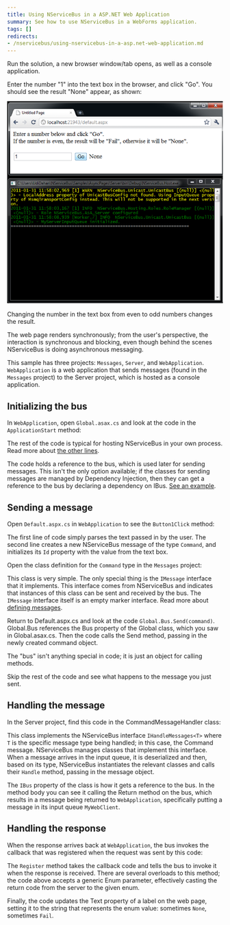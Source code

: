 ```yaml
---
title: Using NServiceBus in a ASP.NET Web Application
summary: See how to use NServiceBus in a WebForms application.
tags: []
redirects:
- /nservicebus/using-nservicebus-in-a-asp.net-web-application.md
---
```


Run the solution, a new browser window/tab opens, as well as a console application.

Enter the number "1" into the text box in the browser, and click "Go". You should see the result "None" appear, as shown:

![AsyncPages sample running](async-pages-running.png "AsyncPages sample running")

Changing the number in the text box from even to odd numbers changes the result.

The web page renders synchronously; from the user's perspective, the interaction is synchronous and blocking, even though behind the scenes NServiceBus is doing asynchronous messaging.

This sample has three projects: `Messages`, `Server`, and `WebApplication`. `WebApplication` is a web application that sends messages (found in the `Messages` project) to the Server project, which is hosted as a console application. 

## Initializing the bus

In `WebApplication`, open `Global.asax.cs` and look at the code in the `ApplicationStart` method:

<!-- import ApplicationStart --> 

The rest of the code is typical for hosting NServiceBus in your own process. Read more about [the other lines](/nservicebus/hosting-nservicebus-in-your-own-process.md).

The code holds a reference to the bus, which is used later for sending messages. This isn't the only option available; if the classes for sending messages are managed by Dependency Injection, then they can get a reference to the bus by declaring a dependency on IBus. [See an example](/nservicebus/how-do-i-get-a-reference-to-ibus-in-my-message-handler.md).

## Sending a message

Open `Default.aspx.cs` in `WebApplication` to see the `Button1Click` method:

<!-- import ActionHandling -->

The first line of code simply parses the text passed in by the user. The second line creates a new NServiceBus message of the type `Command`, and initializes its `Id` property with the value from the text box.

Open the class definition for the `Command` type in the `Messages` project:

<!-- import Message -->

This class is very simple. The only special thing is the `IMessage` interface that it implements. This interface comes from NServiceBus and indicates that instances of this class can be sent and received by the bus. The `IMessage` interface itself is an empty marker interface. Read more about [defining messages](/nservicebus/how-do-i-define-a-message.md).

Return to Default.aspx.cs and look at the code `Global.Bus.Send(command)`. Global.Bus references the Bus property of the Global class, which you saw in Global.asax.cs. Then the code calls the Send method, passing in the newly created command object.

The "bus" isn't anything special in code; it is just an object for calling methods.

Skip the rest of the code and see what happens to the message you just sent.

## Handling the message

In the Server project, find this code in the CommandMessageHandler class:


<!-- import Handler --> 

This class implements the NServiceBus interface `IHandleMessages<T>` where `T` is the specific message type being handled; in this case, the Command message. NServiceBus manages classes that implement this interface. When a message arrives in the input queue, it is deserialized and then, based on its type, NServiceBus instantiates the relevant classes and calls their `Handle` method, passing in the message object.

The `IBus` property of the class is how it gets a reference to the bus. In the method body you can see it calling the Return method on the bus, which results in a message being returned to `WebApplication`, specifically putting a message in its input queue `MyWebClient`.

## Handling the response

When the response arrives back at `WebApplication`, the bus invokes the callback that was registered when the request was sent by this code:

<!-- import ActionHandling -->

The `Register` method takes the callback code and tells the bus to invoke it when the response is received. There are several overloads to this method; the code above accepts a generic Enum parameter, effectively casting the return code from the server to the given enum.

Finally, the code updates the Text property of a label on the web page, setting it to the string that represents the enum value: sometimes `None`, sometimes `Fail`.

